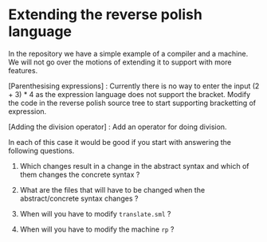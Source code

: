 # Extending the reverse polish language

In the repository we have a simple example of a compiler and a
machine. We will not go over the motions of extending it to support
with more features.


[Parenthesising expressions]
:  Currently there is no way to enter the input (2 + 3) * 4 as the
   expression language does not support the bracket. Modify the code in
   the reverse polish source tree to start supporting bracketting of
   expression.

[Adding the division operator]
:  Add an operator for doing division.



In each of this case it would be good if you start with answering the
following questions.

1. Which changes result in a change in the abstract syntax and which of
   them changes the concrete syntax ?

2. What are the files that will have to be changed when the
   abstract/concrete syntax changes ?

3. When will you have to modify `translate.sml` ?

4. When will you have to modify the machine `rp` ?
